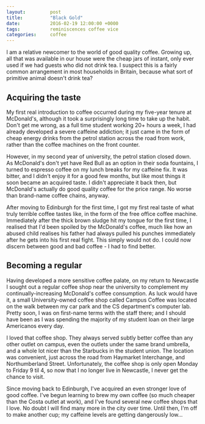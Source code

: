 ```yaml
---
layout:         post
title:          "Black Gold"
date:           2016-02-19 12:00:00 +0000
tags:           reminiscences coffee vice
categories:     coffee
---
```


I am a relative newcomer to the world of good quality coffee. Growing up, all that was available in our house were the cheap jars of instant, only ever used if we had guests who did not drink tea. I suspect this is a fairly common arrangement in most households in Britain, because what sort of primitive animal doesn't drink tea?

<!-- Read More -->

## Acquiring the taste

My first real introduction to coffee occurred during my five-year tenure at McDonald's, although it took a surprisingly long time to take up the habit. Don't get me wrong, as a full time student working 20+ hours a week, I had already developed a severe caffeine addiction; it just came in the form of cheap energy drinks from the petrol station across the road from work, rather than the coffee machines on the front counter.

However, in my second year of university, the petrol station closed down. As McDonald's don't yet have Red Bull as an option in their soda fountains, I turned to espresso coffee on my lunch breaks for my caffeine fix. It was bitter, and I didn't enjoy it for a good few months, but like most things it soon became an acquired taste. I didn't appreciate it back then, but McDonald's actually do good quality coffee for the price range. No worse than brand-name coffee chains, anyway.

After moving to Edinburgh for the first time, I got my first real taste of what truly terrible coffee tastes like, in the form of the free office coffee machine. Immediately after the thick brown sludge hit my tongue for the first time, I realised that I'd been spoiled by the McDonald's coffee, much like how an abused child realises his father had always pulled his punches immediately after he gets into his first real fight. This simply would not do. I could now discern between good and bad coffee - I had to find better.

## Becoming a regular

Having developed a more sensitive coffee palate, on my return to Newcastle I sought out a regular coffee shop near the university to complement my continually-increasing McDonald's coffee consumption. As luck would have it, a small University-owned coffee shop called Campus Coffee was located on the walk between my car park and the CS department's computer lab. Pretty soon, I was on first-name terms with the staff there; and I should have been as I was spending the majority of my student loan on their large Americanos every day.

I loved that coffee shop. They always served subtly better coffee than any other outlet on campus, even the outlets under the same brand umbrella, and a whole lot nicer than the Starbucks in the student union. The location was convenient, just across the road from Haymarket Interchange, and Northumberland Street. Unfortunately, the coffee shop is only open Monday to Friday 9 til 4, so now that I no longer live in Newcastle, I never get the chance to visit.

Since moving back to Edinburgh, I've acquired an even stronger love of good coffee. I've begun learning to brew my own coffee (so much cheaper than the Costa outlet at work), and I've found several new coffee shops that I love. No doubt I will find many more in the city over time. Until then, I'm off to make another cup; my caffeine levels are getting dangerously low...